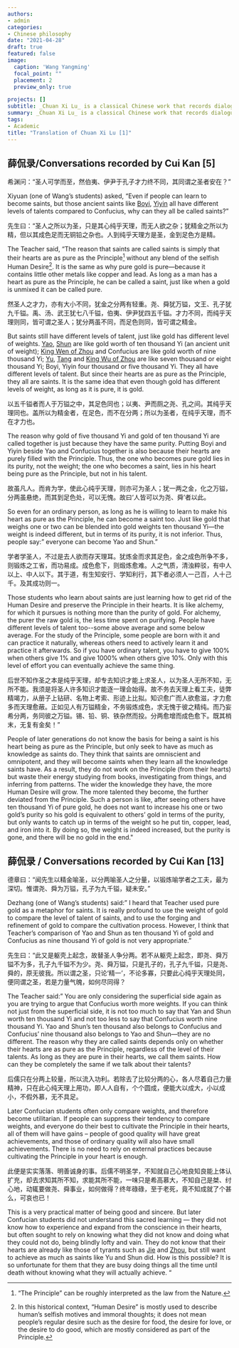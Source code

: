 ```yaml
---
authors:
- admin
categories:
- Chinese philosophy
date: "2021-04-28"
draft: true
featured: false
image:
  caption: 'Wang Yangming'
  focal_point: ""
  placement: 2
  preview_only: true

projects: []
subtitle: _Chuan Xi Lu_ is a classical Chinese work that records dialogues and letters of the Neo-Confucian thinker Wang Yangming. In this dialogue, Wang illustrated two of the fundamental equalities shared by human-the access to innate moral sense and the ability to achieve whatever you can.
summary: _Chuan Xi Lu_ is a classical Chinese work that records dialogues and letters of the Neo-Confucian thinker Wang Yangming. In this dialogue, Wang illustrated two of the fundamental equalities shared by human-the access to innate moral sense and the ability to achieve whatever you can.
tags:
- Academic
title: "Translation of Chuan Xi Lu [1]"
---
```


## 薛侃录/Conversations recorded by Cui Kan [5]

希渊问：“圣人可学而至，然伯夷、伊尹于孔子才力终不同，其同谓之圣者安在？”

Xiyuan (one of Wang’s students) asked, “Even if people can learn to become saints, but those ancient saints like [Boyi](https://en.wikipedia.org/wiki/Boyi_and_Shuqi#Biography), [Yiyin](https://en.wikipedia.org/wiki/Yi_Yin) all have different levels of talents compared to Confucius, why can they all be called saints?” 

先生曰：“圣人之所以为圣，只是其心纯乎天理，而无人欲之杂；犹精金之所以为精，但以其成色足而无铜铅之杂也。人到纯乎天理方是圣，金到足色方是精。

The Teacher said, “The reason that saints are called saints is simply that their hearts are as pure as the Principle[^1]  without any blend of the selfish Human Desire[^2]. It is the same as why pure gold is pure—because it contains little other metals like copper and lead. As long as a man has a heart as pure as the Principle, he can be called a saint, just like when a gold is unmixed it can be called pure. 
[^1]: “The Principle” can be roughly interpreted as the law from the Nature.
[^2]: In this historical context, “Human Desire” is mostly used to describe human’s selfish motives and immoral thoughts; it does not mean people’s regular desire such as the desire for food, the desire for love, or the desire to do good, which are mostly considered as part of the Principle.


然圣人之才力，亦有大小不同，犹金之分两有轻重。尧、舜犹万镒，文王、孔子犹九千镒。禹、汤、武王犹七八千镒，伯夷、伊尹犹四五千镒。才力不同，而纯乎天理则同，皆可谓之圣人；犹分两虽不同，而足色则同，皆可谓之精金。

But saints still have different levels of talent, just like gold has different level of weights. [Yao](https://en.wikipedia.org/wiki/Emperor_Yao), [Shun](https://en.wikipedia.org/wiki/Emperor_Shun) are like gold worth of ten thousand Yi (an ancient unit of weight); [King Wen of Zhou](https://en.wikipedia.org/wiki/King_Wen_of_Zhou) and Confucius are like gold worth of nine thousand Yi; [Yu](https://en.wikipedia.org/wiki/Yu_the_Great), [Tang](https://en.wikipedia.org/wiki/Tang_of_Shang) and [King Wu of Zhou](https://en.wikipedia.org/wiki/King_Wu_of_Zhou) are like seven thousand or eight thousand Yi; Boyi, Yiyin four thousand or five thousand Yi. They all have different levels of talent. But since their hearts are as pure as the Principle, they all are saints. It is the same idea that even though gold has different levels of weight, as long as it is pure, it is gold. 

以五千镒者而人于万镒之中，其足色同也；以夷、尹而厕之尧、孔之间。其纯乎天理同也。盖所以为精金者，在足色，而不在分两；所以为圣者，在纯乎天理，而不在才力也。

The reason why gold of five thousand Yi and gold of ten thousand Yi are called together is just because they have the same purity. Putting Boyi and Yiyin beside Yao and Confucius together is also because their hearts are purely filled with the Principle. Thus, the one who becomes pure gold lies in its purity, not the weight; the one who becomes a saint, lies in his heart being pure as the Principle, but not in his talent.

故虽凡人。而肯为学，使此心纯乎天理，则亦可为圣人；犹一两之金，化之万镒，分两虽悬绝，而其到足色处，可以无愧。故曰‘人皆可以为尧、舜’者以此。

So even for an ordinary person, as long as he is willing to learn to make his heart as pure as the Principle, he can become a saint too. Just like gold that weighs one or two can be blended into gold weights ten thousand Yi—the weight is indeed different, but in terms of its purity, it is not inferior. Thus, people say:” everyone can become Yao and Shun.”

学者学圣人，不过是去人欲而存天理耳。犹炼金而求其足色，金之成色所争不多，则锻炼之工省，而功易成。成色愈下，则煅炼愈难。人之气质，清浊粹驳，有中人以上、中人以下。其于道，有生知安行、学知利行，其下者必须人一己百，人十己千。及其成功则一。

Those students who learn about saints are just learning how to get rid of the Human Desire and preserve the Principle in their hearts. It is like alchemy, for which it pursues is nothing more than the purity of gold. For alchemy, the purer the raw gold is, the less time spent on purifying. People have different levels of talent too--some above average and some below average. For the study of the Principle, some people are born with it and can practice it naturally, whereas others need to actively learn it and practice it afterwards. So if you have ordinary talent, you have to give 100% when others give 1% and give 1000% when others give 10%. Only with this level of effort you can eventually achieve the same thing. 

后世不知作圣之本是纯乎天理，却专去知识才能上求圣人，以为圣人无所不知，无所不能。我须是将圣人许多知识才能逐一理会始得。故不务去天理上看工夫，徒弊精竭力，从册子上钻研、名物上考索、形迹上比拟。知识愈广而人欲愈滋，才力愈多而天理愈蔽。正如见人有万镒精金，不务锻炼成色，求无愧于彼之精纯。而乃妄希分两，务同彼之万镒。锡、铅、铜、铁杂然而投。分两愈增而成色愈下。既其梢末，无复有金矣！”

People of later generations do not know the basis for being a saint is his heart being as pure as the Principle, but only seek to have as much as knowledge as saints do. They think that saints are omniscient and omnipotent, and they will become saints when they learn all the knowledge saints have. As a result, they do not work on the Principle (from their hearts) but waste their energy studying from books, investigating from things, and inferring from patterns. The wider the knowledge they have, the more Human Desire will grow. The more talented they become, the further deviated from the Principle. Such a person is like, after seeing others have ten thousand Yi of pure gold, he does not want to increase his one or two gold’s purity so his gold is equivalent to others’ gold in terms of the purity, but only wants to catch up in terms of the weight so he put tin, copper, lead, and iron into it. By doing so, the weight is indeed increased, but the purity is gone, and there will be no gold in the end."

## 薛侃录 / Conversations recorded by Cui Kan [13]

德章曰：“闻先生以精金喻圣，以分两喻圣人之分量，以锻炼喻学者之工夫，最为深切。惟谓尧、舜为万镒，孔子为九千镒，疑未安。”

Dezhang (one of Wang’s students) said:” I heard that Teacher used pure gold as a metaphor for saints. It is really profound to use the weight of gold to compare the level of talent of saints, and to use the forging and refinement of gold to compare the cultivation process. However, I think that Teacher’s comparison of Yao and Shun as ten thousand Yi of gold and Confucius as nine thousand Yi of gold is not very appropriate.”

先生曰：“此又是躯壳上起念，故替圣人争分两。若不从躯壳上起念，即尧、舜万镒不为多，孔子九千镒不为少。尧、舜万镒，只是孔子的，孔子九千镒，只是尧、舜的，原无彼我。所以谓之圣，只论‘精一’，不论多寡，只要此心纯乎天理处同，便同谓之圣，若是力量气魄，如何尽同得？

The Teacher said:” You are only considering the superficial side again as you are trying to argue that Confucius worth more weights. If you can think not just from the superficial side, it is not too much to say that Yan and Shun worth ten thousand Yi and not too less to say that Confucius worth nine thousand Yi. Yao and Shun’s ten thousand also belongs to Confucius and Confucius’ nine thousand also belongs to Yao and Shun—they are no different. The reason why they are called saints depends only on whether their hearts are as pure as the Principle, regardless of the level of their talents. As long as they are pure in their hearts, we call them saints. How can they be completely the same if we talk about their talents?

后儒只在分两上较量，所以流入功利。若除去了比较分两的心，各人尽着自己力量精神，只在此心纯天理上用功，即人人自有，个个圆成，便能大以成大，小以成小，不假外慕，无不具足。

Later Confucian students often only compare weights, and therefore become utilitarian. If people can suppress their tendency to compare weights, and everyone do their best to cultivate the Principle in their hearts, all of them will have gains – people of good quality will have great achievements, and those of ordinary quality will also have small achievements. There is no need to rely on external practices because cultivating the Principle in your heart is enough. 

此便是实实落落、明善诚身的事。后儒不明圣学，不知就自己心地良知良能上体认扩充，却去求知其所不知，求能其所不能，一味只是希高慕大，不知自己是桀、纣心地，动辄要做尧、舜事业，如何做得？终年碌碌，至于老死，竟不知成就了个甚么，可哀也已！

This is a very practical matter of being good and sincere. But later Confucian students did not understand this sacred learning — they did not know how to experience and expand from the conscience in their hearts, but often sought to rely on knowing what they did not know and doing what they could not do, being blindly lofty and vain. They do not know that their hearts are already like those of tyrants such as [Jie](https://en.wikipedia.org/wiki/Jie_of_Xia) and [Zhou](https://en.wikipedia.org/wiki/King_Zhou_of_Shang), but still want to achieve as much as saints like Yu and Shun did. How is this possible? It is so unfortunate for them that they are busy doing things all the time until death without knowing what they will actually achieve. “









